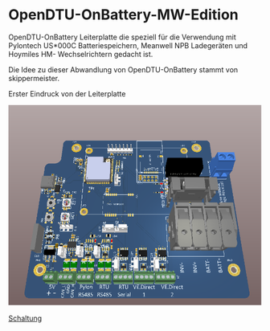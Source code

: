 # OpenDTU-OnBattery-MW-Edition

OpenDTU-OnBattery Leiterplatte die speziell für die Verwendung mit Pylontech US*000C Batteriespeichern, Meanwell NPB Ladegeräten und Hoymiles HM- Wechselrichtern gedacht ist.

Die Idee zu dieser Abwandlung von OpenDTU-OnBattery stammt von skippermeister.

Erster Eindruck von der Leiterplatte

![oDTUoB_MW_V1_1.png](https://github.com/Asselhead/OpenDTU-OnBattery-MW-Edition/blob/main/oDTUoB_MW_V1_1.png)


[Schaltung](https://github.com/Asselhead/OpenDTU-OnBattery-MW-Edition/blob/main/openDTU_onBattery_V1_1.pdf)

